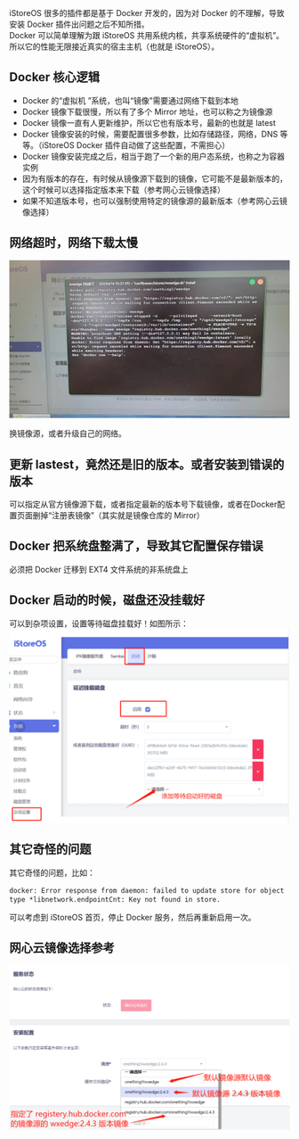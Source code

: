 iStoreOS 很多的插件都是基于 Docker 开发的，因为对 Docker 的不理解，导致安装 Docker 插件出问题之后不知所措。  
Docker 可以简单理解为跟 iStoreOS 共用系统内核，共享系统硬件的“虚拟机”。所以它的性能无限接近真实的宿主主机（也就是 iStoreOS）。

## Docker 核心逻辑

* Docker 的“虚拟机 ”系统，也叫“镜像”需要通过网络下载到本地
* Docker 镜像下载很慢，所以有了多个 Mirror 地址，也可以称之为镜像源
* Docker 镜像一直有人更新维护，所以它也有版本号，最新的也就是 latest
* Docker 镜像安装的时候，需要配置很多参数，比如存储路径，网络，DNS 等等。（iStoreOS Docker 插件自动做了这些配置，不需担心）
* Docker 镜像安装完成之后，相当于跑了一个新的用户态系统，也称之为容器实例
* 因为有版本的存在，有时候从镜像源下载到的镜像，它可能不是最新版本的，这个时候可以选择指定版本来下载（参考网心云镜像选择）
* 如果不知道版本号，也可以强制使用特定的镜像源的最新版本（参考网心云镜像选择）

## 网络超时，网络下载太慢

![超时错误](./docker-failed-1.jpg)

换镜像源，或者升级自己的网络。

## 更新 lastest，竟然还是旧的版本。或者安装到错误的版本

可以指定从官方镜像源下载，或者指定最新的版本号下载镜像，或者在Docker配置页面删掉“注册表镜像”（其实就是镜像仓库的 Mirror）

## Docker 把系统盘整满了，导致其它配置保存错误

必须把 Docker 迁移到 EXT4 文件系统的非系统盘上

## Docker 启动的时候，磁盘还没挂载好

可以到杂项设置，设置等待磁盘挂载好！如图所示：
![等待磁盘挂载](./disk-wait.png)

## 其它奇怪的问题

其它奇怪的问题，比如：
```
docker: Error response from daemon: failed to update store for object type *libnetwork.endpointCnt: Key not found in store.
```

可以考虑到 iStoreOS 首页，停止 Docker 服务，然后再重新启用一次。

## 网心云镜像选择参考

![镜像选择参考](./docker2.png)